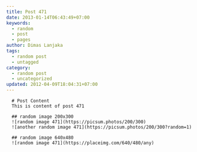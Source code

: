 ```yaml
---
title: Post 471
date: 2013-01-14T06:43:49+07:00
keywords:
  - random
  - post
  - pages
author: Dimas Lanjaka
tags:
  - random post
  - untagged
category:
  - random post
  - uncategorized
updated: 2012-04-09T18:04:31+07:00
---
```


      # Post Content
      This is content of post 471

      ## random image 200x300
      ![random image 471](https://picsum.photos/200/300)
      ![another random image 471](https://picsum.photos/200/300?random=1)

      ## random image 640x480
      ![random image 471](https://placeimg.com/640/480/any)
      